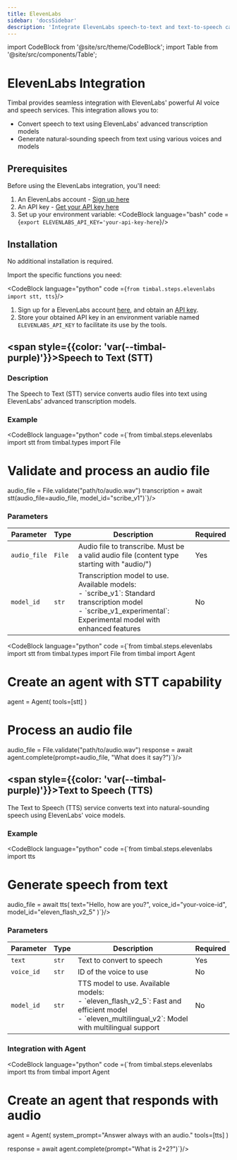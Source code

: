 ```yaml
---
title: ElevenLabs
sidebar: 'docsSidebar'
description: 'Integrate ElevenLabs speech-to-text and text-to-speech capabilities into your Timbal workflows'
---
```


import CodeBlock from '@site/src/theme/CodeBlock';
import Table from '@site/src/components/Table';

# ElevenLabs Integration

Timbal provides seamless integration with ElevenLabs' powerful AI voice and speech services. This integration allows you to:
- Convert speech to text using ElevenLabs' advanced transcription models
- Generate natural-sounding speech from text using various voices and models

## Prerequisites

Before using the ElevenLabs integration, you'll need:

1. An ElevenLabs account - [Sign up here](https://elevenlabs.io/app/sign-in)
2. An API key - [Get your API key here](https://elevenlabs.io/app/settings/api-keys)
3. Set up your environment variable:
   <CodeBlock language="bash" code ={`export ELEVENLABS_API_KEY='your-api-key-here`}/>

## Installation

No additional installation is required.

Import the specific functions you need:

<CodeBlock language="python" code ={`from timbal.steps.elevenlabs import stt, tts`}/>

1. Sign up for a ElevenLabs account [here](https://elevenlabs.io/app/sign-in), and obtain an [API key](https://elevenlabs.io/app/settings/api-keys).
2. Store your obtained API key in an environment variable named `ELEVENLABS_API_KEY` to facilitate its use by the tools.


## <span style={{color: 'var(--timbal-purple)'}}><strong>Speech to Text (STT)</strong></span>

### Description
The Speech to Text (STT) service converts audio files into text using ElevenLabs' advanced transcription models.

### Example
<CodeBlock language="python" code ={`from timbal.steps.elevenlabs import stt
from timbal.types import File

# Validate and process an audio file
audio_file = File.validate("path/to/audio.wav")
transcription = await stt(audio_file=audio_file, model_id="scribe_v1")`}/>


### Parameters

<Table className="wider-table">
  <colgroup>
    <col style={{width: "15%"}} />
    <col style={{width: "10%"}} />
    <col style={{width: "60%"}} />
    <col style={{width: "15%"}} />
  </colgroup>
  <thead>
    <tr>
      <th>Parameter</th>
      <th>Type</th>
      <th>Description</th>
      <th>Required</th>
    </tr>
  </thead>
  <tbody>
    <tr>
      <td><code>audio_file</code></td>
      <td><code>File</code></td>
      <td>Audio file to transcribe. Must be a valid audio file (content type starting with "audio/")</td>
      <td>Yes</td>
    </tr>
    <tr>
      <td><code>model_id</code></td>
      <td><code>str</code></td>
      <td>Transcription model to use. Available models:<br/>- `scribe_v1`: Standard transcription model<br/>- `scribe_v1_experimental`: Experimental model with enhanced features</td>
      <td>No</td>
    </tr>
  </tbody>
</Table>



<CodeBlock language="python" code ={`from timbal.steps.elevenlabs import stt
from timbal.types import File
from timbal import Agent

# Create an agent with STT capability
agent = Agent(
    tools=[stt]
)

# Process an audio file
audio_file = File.validate("path/to/audio.wav")
response = await agent.complete(prompt=audio_file, "What does it say?")`}/>

## <span style={{color: 'var(--timbal-purple)'}}><strong>Text to Speech (TTS)</strong></span>

The Text to Speech (TTS) service converts text into natural-sounding speech using ElevenLabs' voice models.

### Example
<CodeBlock language="python" code ={`from timbal.steps.elevenlabs import tts

# Generate speech from text
audio_file = await tts(
    text="Hello, how are you?",
    voice_id="your-voice-id",
    model_id="eleven_flash_v2_5"
)`}/>

### Parameters

<Table className="wider-table">
  <colgroup>
    <col style={{width: "15%"}} />
    <col style={{width: "10%"}} />
    <col style={{width: "60%"}} />
    <col style={{width: "15%"}} />
  </colgroup>
  <thead>
    <tr>
      <th>Parameter</th>
      <th>Type</th>
      <th>Description</th>
      <th>Required</th>
    </tr>
  </thead>
  <tbody>
    <tr>
      <td><code>text</code></td>
      <td><code>str</code></td>
      <td>Text to convert to speech</td>
      <td>Yes</td>
    </tr>
    <tr>
      <td><code>voice_id</code></td>
      <td><code>str</code></td>
      <td>ID of the voice to use</td>
      <td>No</td>
    </tr>
    <tr>
      <td><code>model_id</code></td>
      <td><code>str</code></td>
      <td>TTS model to use. Available models:<br/>- `eleven_flash_v2_5`: Fast and efficient model<br/>- `eleven_multilingual_v2`: Model with multilingual support</td>
      <td>No</td>
    </tr>
  </tbody>
</Table>


### Integration with Agent

<CodeBlock language="python" code ={`from timbal.steps.elevenlabs import tts
from timbal import Agent

# Create an agent that responds with audio
agent = Agent(
      system_prompt="Answer always with an audio."
      tools=[tts]
)

response = await agent.complete(prompt="What is 2+2?")`}/>